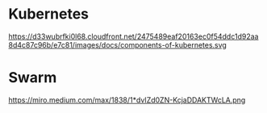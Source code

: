 # Kubernetes

https://d33wubrfki0l68.cloudfront.net/2475489eaf20163ec0f54ddc1d92aa8d4c87c96b/e7c81/images/docs/components-of-kubernetes.svg

# Swarm

https://miro.medium.com/max/1838/1*dvIZd0ZN-KcjaDDAKTWcLA.png